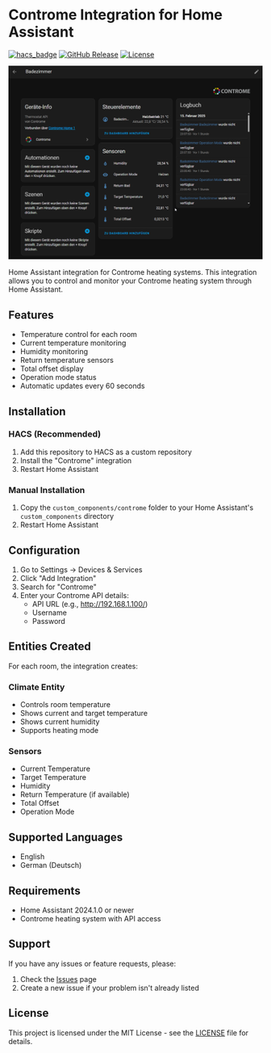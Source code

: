 # Controme Integration for Home Assistant

[![hacs_badge](https://img.shields.io/badge/HACS-Custom-41BDF5.svg)](https://github.com/hacs/integration)
[![GitHub Release][releases-shield]][releases]
[![License][license-shield]](LICENSE)

![Integration Example](https://github.com/flame4ever/homeassistant-controme-integration/blob/main/Example.png)

Home Assistant integration for Controme heating systems. This integration allows you to control and monitor your Controme heating system through Home Assistant.

## Features

- Temperature control for each room
- Current temperature monitoring
- Humidity monitoring
- Return temperature sensors
- Total offset display
- Operation mode status
- Automatic updates every 60 seconds

## Installation

### HACS (Recommended)
1. Add this repository to HACS as a custom repository
2. Install the "Controme" integration
3. Restart Home Assistant

### Manual Installation
1. Copy the `custom_components/controme` folder to your Home Assistant's `custom_components` directory
2. Restart Home Assistant

## Configuration

1. Go to Settings -> Devices & Services
2. Click "Add Integration"
3. Search for "Controme"
4. Enter your Controme API details:
   - API URL (e.g., http://192.168.1.100/)
   - Username
   - Password

## Entities Created

For each room, the integration creates:

### Climate Entity
- Controls room temperature
- Shows current and target temperature
- Shows current humidity
- Supports heating mode

### Sensors
- Current Temperature
- Target Temperature
- Humidity
- Return Temperature (if available)
- Total Offset
- Operation Mode

## Supported Languages
- English
- German (Deutsch)

## Requirements
- Home Assistant 2024.1.0 or newer
- Controme heating system with API access

## Support

If you have any issues or feature requests, please:
1. Check the [Issues](https://github.com/flame4ever/homeassistant-controme-integration/issues) page
2. Create a new issue if your problem isn't already listed

## License

This project is licensed under the MIT License - see the [LICENSE](LICENSE) file for details.

[releases-shield]: https://img.shields.io/github/release/flame4ever/homeassistant-controme-integration.svg
[releases]: https://github.com/flame4ever/homeassistant-controme-integration/releases
[license-shield]: https://img.shields.io/github/license/flame4ever/homeassistant-controme-integration.svg